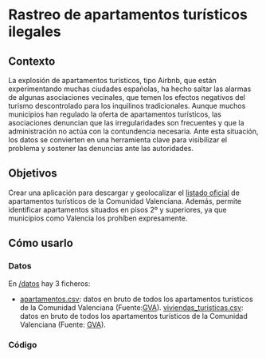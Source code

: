 # Rastreo de apartamentos turísticos ilegales
## Contexto
La explosión de apartamentos turísticos, tipo Airbnb,  que están experimentando muchas ciudades españolas, ha hecho saltar las alarmas de algunas asociaciones vecinales, que temen los efectos negativos del turismo descontrolado para los inquilinos tradicionales. Aunque muchos municipios han regulado la oferta de apartamentos turísticos, las asociaciones denuncian que las irregularidades son frecuentes y que la administración no actúa con la contundencia necesaria. Ante esta situación, los datos se convierten en  una herramienta clave para visibilizar el problema y sostener las denuncias ante las autoridades.
## Objetivos
Crear una aplicación para descargar y geolocalizar el [listado oficial](https://www.turisme.gva.es/opencms/opencms/turisme/es/contents/tramitacion/empresa_turistica/faq_preguntas_frecuentes_viviendas_turisticas.html) de apartamentos turísticos de la Comunidad Valenciana. Además, permite identificar apartamentos situados en pisos 2º y superiores, ya que municipios como Valencia los prohíben expresamente.
## Cómo usarlo
### Datos
En [/datos](https://github.com/datos-solidarios/rastreo-apartamentos-turisticos-irregulares/edit/master/) hay 3 ficheros:
* [apartamentos.csv](https://github.com/datos-solidarios/rastreo-apartamentos-turisticos-irregulares/blob/master/datos/apartamentos.csv): datos en bruto de todos los apartamentos turísticos de la Comunidad Valenciana (Fuente:[GVA]()).
[viviendas_turisticas.csv](https://github.com/datos-solidarios/rastreo-apartamentos-turisticos-irregulares/blob/master/datos/viviendas_turisticas.csv): datos en bruto de todos los apartamentos turísticos de la Comunidad Valenciana (Fuente: [GVA](https://www.turisme.gva.es/opencms/opencms/turisme/es/contents/tramitacion/empresa_turistica/faq_preguntas_frecuentes_viviendas_turisticas.html)).

### Código
